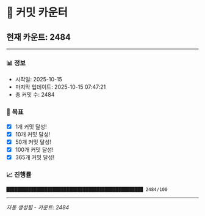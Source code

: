 # 🔢 커밋 카운터

## 현재 카운트: 2484

---

### 📊 정보
- 시작일: 2025-10-15
- 마지막 업데이트: 2025-10-15 07:47:21
- 총 커밋 수: 2484

### 🎯 목표
- [x] 1개 커밋 달성!
- [x] 10개 커밋 달성!
- [x] 50개 커밋 달성!
- [x] 100개 커밋 달성!
- [x] 365개 커밋 달성!

### 📈 진행률
```
██████████████████████████████████████████████████ 2484/100
```

---
*자동 생성됨 - 카운트: 2484*
